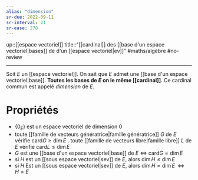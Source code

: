 ```yaml
---
alias: "dimension"
sr-due: 2022-09-11
sr-interval: 21
sr-ease: 278
---
```

up::[[espace vectoriel]]
title::"[[cardinal]] des [[base d'un espace vectoriel|bases]] de d'un [[espace vectoriel|ev]]"
#maths/algèbre #no-review 

----
Soit $E$ un [[espace vectoriel]].
On sait que $E$ admet une [[base d'un espace vectoriel|base]].
**Toutes les bases de $E$ on le même [[cardinal]]**.
Ce cardinal commun est appelé _dimension_ de $E$.

# Propriétés
 - $\{0_E\}$ est un espace vectoriel de dimension 0
 - toute [[famille de vecteurs génératrice|famille génératrice]] $G$ de $E$ vérifie $\mathrm{card} G \geq \dim E$ 
 . toute [[famille de vecteurs libre|famille libre]] $L$ de $E$ vérifie $\mathrm{card} L \leq \dim E$
 - $G$ est une [[base d'un espace vectoriel|base]] de $E$    $\iff$    $\mathrm{card} G = \dim E$
 - si $H$ est un [[sous espace vectoriel|sev]] de $E$, alors $\dim H \leq \dim E$
 - si $H$ Est un [[sous espace vectoriel|sev]] de $E$, alors $\dim H = \dim E \;\;\iff\;\; H = E$
